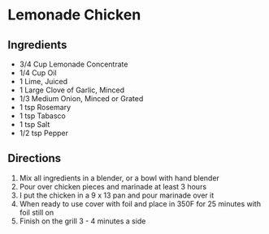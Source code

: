 # Lemonade Chicken

## Ingredients
- 3/4 Cup Lemonade Concentrate
- 1/4 Cup Oil
- 1 Lime, Juiced
- 1 Large Clove of Garlic, Minced
- 1/3 Medium Onion, Minced or Grated
- 1 tsp Rosemary
- 1 tsp Tabasco
- 1 tsp Salt
- 1/2 tsp Pepper

## Directions
1. Mix all ingredients in a blender, or a bowl with hand blender
1. Pour over chicken pieces and marinade at least 3 hours
1. I put the chicken in a 9 x 13 pan and pour marinade over it
1. When ready to use cover with foil and place in 350F for 25 minutes with foil still on
1. Finish on the grill 3 - 4 minutes a side